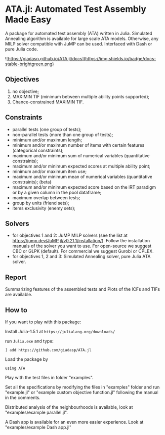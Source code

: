 # ATA.jl: Automated Test Assembly Made Easy

A package for automated test assembly (ATA) written in Julia.
Simulated Annealing algorithm is available for large scale ATA models.
Otherwise, any MILP solver compatible with JuMP can be used.
Interfaced with Dash or pure Julia code.

![https://giadasp.github.io/ATA.jl/docs](https://img.shields.io/badge/docs-stable-brightgreen.png)

## Objectives
1. no objective;
2. MAXIMIN TIF (minimum between multiple ability points supported);
3. Chance-constrained MAXIMIN TIF.


## Constraints
- parallel tests (one group of tests);
- non-parallel tests (more than one group of tests);
- minimum and/or maximum length;
- minimum and/or maximum number of items with certain features (categorical constraints);
- maximum and/or minimum sum of numerical variables (quantitative constraints);
- maximum and/or minimum expected scores at multiple ability point;
- minimum and/or maximum item use;
- maximum and/or minimum mean of numerical variables (quantitative constraints); (beta)
- maximum and/or minimum expected score based on the IRT paradigm or by a given column in the pool dataframe;
- maximum overlap between tests;
- group by units (friend sets);
- items exclusivity (enemy sets);

## Solvers
- for objectives 1 and 2: JuMP MILP solvers (see the list at https://jump.dev/JuMP.jl/v0.21.1/installation/). Follow the installation manuals of the solver you want to use. For open-source we suggest CBC or GLPK (default). For commercial we suggest Gurobi or CPLEX.
- for objectives 1, 2 and 3: Simulated Annealing solver, pure Julia ATA solver.

## Report
Summarizing features of the assembled tests and Plots of the ICFs and TIFs are available.

## How to

If you want to play with this package:

Install Julia-1.5.1 at `https://julialang.org/downloads/`

run `Julia.exe` and type:

```
] add https://github.com/giadasp/ATA.jl
```

Load the package by

```
using ATA
```

Play with the test files in folder "examples".

Set all the specifications by modifying the files in "examples" folder and run "example.jl" or "example custom objective function.jl" following the manual in the comments.

Distributed analysis of the neighbourhoods is available, look at "examples/example parallel.jl".

A Dash app is available for an even more easier experience. Look at "examples/example Dash app.jl"
